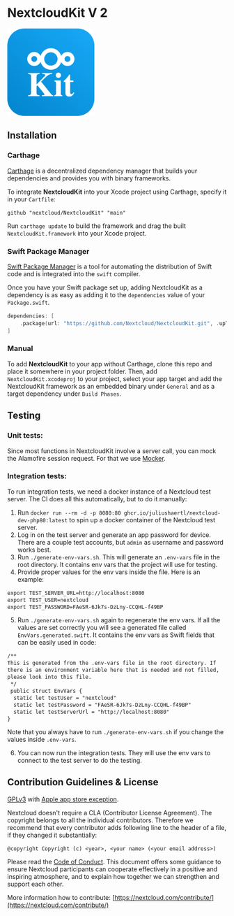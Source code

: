# NextcloudKit V 2
<img src="image.png" alt="Demo of the Nextcloud iOS files app" width="200" height="200">

## Installation

### Carthage

[Carthage](https://github.com/Carthage/Carthage) is a decentralized dependency manager that builds your dependencies and provides you with binary frameworks.

To integrate **NextcloudKit** into your Xcode project using Carthage, specify it in your `Cartfile`:

```
github "nextcloud/NextcloudKit" "main"
```

Run `carthage update` to build the framework and drag the built `NextcloudKit.framework` into your Xcode project.

### Swift Package Manager

[Swift Package Manager](https://swift.org/package-manager/) is a tool for automating the distribution of Swift code and is integrated into the `swift` compiler. 

Once you have your Swift package set up, adding NextcloudKit as a dependency is as easy as adding it to the `dependencies` value of your `Package.swift`.

```swift
dependencies: [
    .package(url: "https://github.com/Nextcloud/NextcloudKit.git", .upToNextMajor(from: "2.0.0"))
]
```

### Manual

To add **NextcloudKit** to your app without Carthage, clone this repo and place it somewhere in your project folder. 
Then, add `NextcloudKit.xcodeproj` to your project, select your app target and add the NextcloudKit framework as an embedded binary under `General` and as a target dependency under `Build Phases`.

## Testing

### Unit tests:

Since most functions in NextcloudKit involve a server call, you can mock the Alamofire session request. For that we use [Mocker](https://github.com/WeTransfer/Mocker).

### Integration tests:
To run integration tests, we need a docker instance of a Nextcloud test server.
The CI does all this automatically, but to do it manually:
1. Run `docker run --rm -d -p 8080:80 ghcr.io/juliushaertl/nextcloud-dev-php80:latest` to spin up a docker container of the Nextcloud test server.
2. Log in on the test server and generate an app password for device. There are a couple test accounts, but `admin` as username and password works best.
3. Run `./generate-env-vars.sh`. This will generate an `.env-vars` file in the root directory. It contains env vars that the project will use for testing.
4. Provide proper values for the env vars inside the file. Here is an example:
```
export TEST_SERVER_URL=http://localhost:8080
export TEST_USER=nextcloud
export TEST_PASSWORD=FAeSR-6Jk7s-DzLny-CCQHL-f49BP
```
5. Run `./generate-env-vars.sh` again to regenerate the env vars. If all the values are set correctly you will see a generated file called `EnvVars.generated.swift`. It contains the env vars as Swift fields that can be easily used in code:
```
/**
This is generated from the .env-vars file in the root directory. If there is an environment variable here that is needed and not filled, please look into this file.
 */
 public struct EnvVars {
  static let testUser = "nextcloud"
  static let testPassword = "FAeSR-6Jk7s-DzLny-CCQHL-f49BP"
  static let testServerUrl = "http://localhost:8080"
}
```

Note that you always have to run `./generate-env-vars.sh` if you change the values inside `.env-vars`.

6. You can now run the integration tests. They will use the env vars to connect to the test server to do the testing. 

## Contribution Guidelines & License

[GPLv3](LICENSE.txt) with [Apple app store exception](COPYING.iOS).

Nextcloud doesn't require a CLA (Contributor License Agreement). The copyright belongs to all the individual contributors. Therefore we recommend that every contributor adds following line to the header of a file, if they changed it substantially:

```
@copyright Copyright (c) <year>, <your name> (<your email address>)
```

Please read the [Code of Conduct](https://nextcloud.com/code-of-conduct/). This document offers some guidance to ensure Nextcloud participants can cooperate effectively in a positive and inspiring atmosphere, and to explain how together we can strengthen and support each other.

More information how to contribute: [https://nextcloud.com/contribute/](https://nextcloud.com/contribute/)
